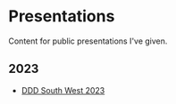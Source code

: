 # Presentations

Content for public presentations I've given.

## 2023

- [DDD South West 2023][dddsw-2023]

[dddsw-2023]: ./content/dddsw-2023/README.md
